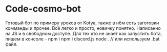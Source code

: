 # Code-cosmo-bot
Готовый бот по примеру уроков от Kotya, также в нём есть заготовки комманды и прочее. Всё легко и просто, новичку понятно. Написанно на JS и в свободном доступе.
Для тех кто не знает как запустить бота, пишем в консоле -
npm i
npm i discord.js
node . // или используем .bat файл.
